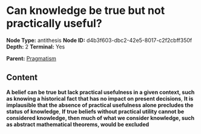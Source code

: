 # Can knowledge be true but not practically useful?

**Node Type:** antithesis
**Node ID:** d4b3f603-dbc2-42e5-8017-c2f2cbff350f
**Depth:** 2
**Terminal:** Yes

**Parent:** [Pragmatism](pragmatism.md)

## Content

**A belief can be true but lack practical usefulness in a given context, such as knowing a historical fact that has no impact on present decisions**, **It is implausible that the absence of practical usefulness alone precludes the status of knowledge**, **If true beliefs without practical utility cannot be considered knowledge, then much of what we consider knowledge, such as abstract mathematical theorems, would be excluded**
